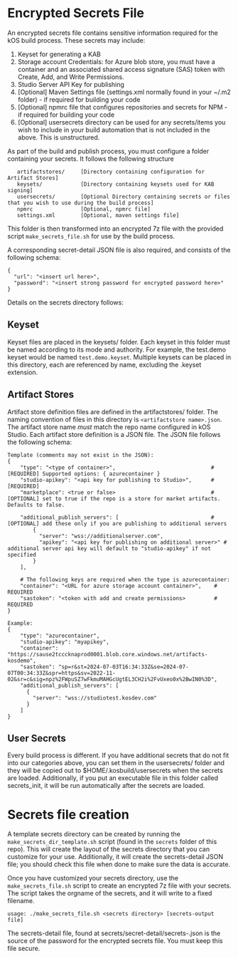 # Encrypted Secrets File
 
 An encrypted secrets file contains sensitive information required for the kOS build process.  These secrets may include:
  
  1. Keyset for generating a KAB
  2. Storage account Credentials: for Azure blob store, you must have a container and an associated shared access signature (SAS) token with Create, Add, and Write Permissions.
  3. Studio Server API Key for publishing
  4. [Optional] Maven Settings file (settings.xml normally found in your ~/.m2 folder) - if required for building your code
  5. [Optional] npmrc file that configures repositories and secrets for NPM - if required for building your code
  6. [Optional] usersecrets directory can be used for any secrets/items you wish to include in your build automation that is not included in the above.  This is unstructured.

As part of the build and publish process, you must configure a folder containing your secrets.  It follows the following structure

```
   artifactstores/     [Directory containing configuration for Artifact Stores]
   keysets/            [Directory containing keysets used for KAB signing]
   usersecrets/        [Optional Directory containing secrets or files that you wish to use during the build process]
   npmrc               [Optional, npmrc file]
   settings.xml        [Optional, maven settings file]
```

This folder is then transformed into an encrypted 7z file with the provided script `make_secrets_file.sh` for use by the build process.  

A corresponding secret-detail JSON file is also required, and consists of the following schema:
```
{
  "url": "<insert url here>",
  "password": "<insert strong password for encrypted password here>"
}
```

Details on the secrets directory follows:

## Keyset

Keyset files are placed in the keysets/ folder.  Each keyset in this folder must be named according to its mode and authority.  For example, the test.demo keyset would be named `test.demo.keyset`.  Multiple keysets can be placed in this directory, each are referenced by name, excluding the .keyset extension.

## Artifact Stores

Artifact store definition files are defined in the artifactstores/ folder.  The naming convention of files in this directory is `<artifactstore name>.json`.  The artifact store name *must* match the repo name configured in kOS Studio.  Each artifact store definition is a JSON file. The JSON file follows the following schema:

```
Template (comments may not exist in the JSON):
{
    "type": "<type of container>",                              # [REQUIRED] Supported options: { azurecontainer }
    "studio-apikey": "<api key for publishing to Studio>",      # [REQUIRED]
    "marketplace": <true or false>                              # [OPTIONAL] set to true if the repo is a store for market artifacts.  Defaults to false.
    
    "additional_publish_servers": [                             # [OPTIONAL] add these only if you are publishing to additional servers
        {
          "server": "wss://additionalserver.com",
          "apikey": "<api key for publishing on additional server>" # additional server api key will default to "studio-apikey" if not specified
        }
    ],

    # The following keys are required when the type is azurecontainer:
    "container": "<URL for azure storage account container>",    # REQUIRED
    "sastoken": "<token with add and create permissions>         # REQUIRED
}

Example: 
{
    "type": "azurecontainer",
    "studio-apikey": "myapikey",
    "container": "https://sause2tcccknaprod0001.blob.core.windows.net/artifacts-kosdemo",
    "sastoken": "sp=r&st=2024-07-03T16:34:33Z&se=2024-07-07T00:34:33Z&spr=https&sv=2022-11-02&sr=c&sig=npz%2FWpuSZ7wFkmuMAHGcUgtEL3CH2i%2FvUxeo0x%2BwIN0%3D",
    "additional_publish_servers": [
      {
        "server": "wss://studiotest.kosdev.com"
      }
    ]
}
```

## User Secrets

Every build process is different.  If you have additional secrets that do not fit into our categories above, you can set them in the usersecrets/ folder and they will be copied out to $HOME/.kosbuild/usersecrets when the secrets are loaded.  Additionally, if you put an executable file in this folder called secrets_init, it will be run automatically after the secrets are loaded.

# Secrets file creation

A template secrets directory can be created by running the `make_secrets_dir_template.sh` script (found in the `secrets` folder of this repo). This will create the layout of the secrets directory that you can customize for your use.  Additionally, it will create the secrets-detail JSON file; you should check this file when done to make sure the data is accurate.

Once you have customized your secrets directory, use the `make_secrets_file.sh` script to create an encrypted 7z file with your secrets.  The script takes the orgname of the secrets, and it will write to a fixed filename.

```
usage: ./make_secrets_file.sh <secrets directory> [secrets-output file]
```

The secrets-detail file, found at secrets/secret-detail/secrets-<org>.json is the source of the password
for the encrypted secrets file.  You must keep this file secure.
